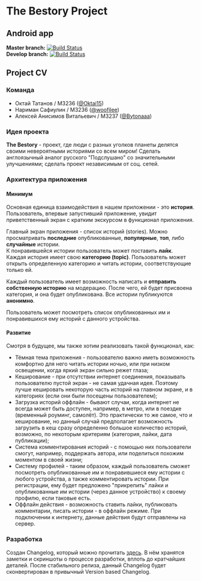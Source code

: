 # The Bestory Project
## Android app

**Master branch:** [![Build Status](https://travis-ci.org/thebestory/android.svg?branch=master)](https://travis-ci.org/thebestory/android)  
**Develop branch:** [![Build Status](https://travis-ci.org/thebestory/android.svg?branch=develop)](https://travis-ci.org/thebestory/android)

## Project CV

### Команда

* Октай Татанов / M3236 ([@Oktai15](https://github.com/Oktai15))
* Нариман Сафиулин / M3236 ([@woofilee](https://github.com/woofilee))
* Алексей Анисимов Витальевич / M3237 ([@Bytonaaa](https://github.com/Bytonaaa))

### Идея проекта

**The Bestory** - проект, где люди с разных уголков планеты делятся своими невероятными историями со всем миром!
Cделать англоязычный аналог русского "Подслушано" со значительными улучшениями; сделать проект независимым от соц. сетей.

### Архитектура приложения

#### Минимум

Основная единица взаимодействия в нашем приложении - это **история**.  
Пользователь, впервые запустивший приложение, увидит приветственный экран с кратким экскурсом в функционал приложения.

Главный экран приложения - список историй (stories).  Можно просматривать **последние** опубликованные, **популярные**, **топ**, либо **случайные** истории.  
К понравившейся истории пользователь может поставить **лайк**.  
Каждая история имеет свою **категорию (topic)**. Пользователь может открыть определенную категорию и читать истории, соответствующие только ей.

Каждый пользователь имеет возможность написать и **отправить собственную историю** на модерацию. После чего, ей будет присвоена категория, и она будет опубликована. Все истории публикуются **анонимно**.  

Пользователь может посмотреть список опубликованных им и понравившихся ему историй с данного устройства.

#### Развитие

Смотря в будущее, мы также хотим реализовать такой функционал, как:
* Тёмная тема приложения - пользователю важно иметь возможность комфортно для него читать истории ночью, или при низком освещении, когда яркий экран сильно режет глаза;
* Кеширование - при отсутствии интернет соединения, показывать пользователю пустой экран - не самая удачная идея. Поэтому лучше кешировать некоторую часть историй на главном экране, и в категориях (если они были посещены пользователем);
* Загрузка историй оффлайн - бывают случаи, когда интернет не всегда может быть доступен, например, в метро, или в поездке (временный роуминг, самолёт). Это практически то же самое, что и кеширование, но данный случай предполагает возможность загрузить в кеш сразу определенно большое количество историй, возможно, по некоторым критериям (категория, лайки, дата публикации);
* Система комментирования историй - с помощью них пользователи смогут, например, поддержать автора, или поделиться похожим моментом в своей жизни;
* Систему профилей - таким образом, каждый пользователь сможет посмотреть опубликованные им и понравившиеся ему истории с любого устройства, а также комментировать истории. При регистрации, ему будет предложено "прикрепить" лайки и опубликованные им истории (через данное устройство) к своему профилю, если таковые есть.
* Оффлайн действия - возможность ставить лайки, публиковать комментарии, писать истории - в оффлайн режиме. При подключении к интернету, данные действия будут отправлены на сервер.

### Разработка
Создан Changelog, который можно прочитать [здесь](/CHANGELOG.md). В нём хранятся заметки и скриншоты о процессе разработки, вплоть до кратчайших деталей. После стабильного релиза, данный Changelog будет сконвертирован в привычный Version based Changelog.
